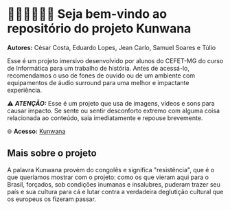 # ✊🏽✊🏾✊🏿 Seja bem-vindo ao repositório do projeto Kunwana
**Autores:** César Costa, Eduardo Lopes, Jean Carlo, Samuel Soares e Túlio

Esse é um projeto imersivo desenvolvido por alunos do CEFET-MG do curso de Informática para um trabalho de história. Antes de acessá-lo, recomendamos o uso de fones de ouvido ou de um ambiente com equipamentos de áudio surround para uma melhor e impactante experiência.

⚠️ ***ATENÇÃO:*** Esse é um projeto que usa de imagens, vídeos e sons para causar impacto. Se sente ou sentir desconforto extremo com alguma coisa relacionada ao conteúdo, saia imediatamente e repouse brevemente.

🌐 **Acesso:** [Kunwana](jeanc4rlo.github.io/kunwana)

## Mais sobre o projeto

A palavra Kunwana provém do congolês e significa "resistência", que é o que queríamos mostrar com o projeto: como os que vieram aqui para o Brasil, forçados, sob condições inumanas e insalubres, puderam trazer seu país e sua cultura para cá e lutar contra a verdadeira deglutição cultural que os europeus os fizeram passar.